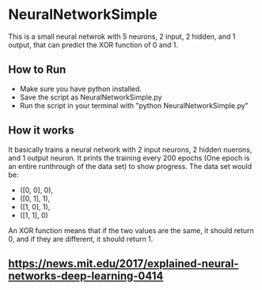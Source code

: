 # NeuralNetworkSimple

This is a small neural netwrok with 5 neurons, 2 input, 2 hidden, and 1 output, that can predict the XOR function of 0 and 1. 

## How to Run

- Make sure you have python installed.
- Save the script as NeuralNetworkSimple.py
- Run the script in your terminal with "python NeuralNetworkSimple.py"

## How it works 
It basically trains a neural network with 2 input neurons, 2 hidden nuerons, and 1 output neuron.
It prints the training every 200 epochs (One epoch is an entire runthrough of the data set) to show progress.
The data set would be:
- ([0, 0], 0),
- ([0, 1], 1),
- ([1, 0], 1),
- ([1, 1], 0)

An XOR function means that if the two values are the same, it should return 0, and if they are different, it should return 1.

## https://news.mit.edu/2017/explained-neural-networks-deep-learning-0414
